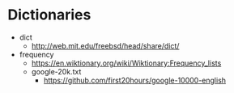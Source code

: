 # Dictionaries

 * dict
   * http://web.mit.edu/freebsd/head/share/dict/
 * frequency
   * https://en.wiktionary.org/wiki/Wiktionary:Frequency_lists
   * google-20k.txt
     * https://github.com/first20hours/google-10000-english
